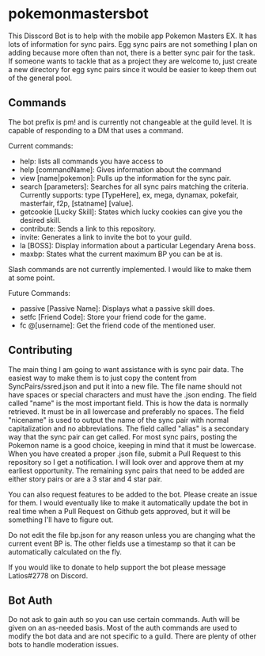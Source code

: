 # pokemonmastersbot
This Disscord Bot is to help with the mobile app Pokemon Masters EX.  It has lots of information for sync pairs.  Egg sync pairs are not something I plan on adding because more often than not, there is a better sync pair for the task.  If someone wants to tackle that as a project they are welcome to, just create a new directory for egg sync pairs since it would be easier to keep them out of the general pool.

## Commands

The bot prefix is pm! and is currently not changeable at the guild level.  It is capable of responding to a DM that uses a command.

Current commands:  
- help: lists all commands you have access to
- help [commandName]: Gives information about the command
- view [name|pokemon]: Pulls up the information for the sync pair.
- search [parameters]: Searches for all sync pairs matching the criteria.  Currently supports: type [TypeHere], ex, mega, dynamax, pokefair, masterfair, f2p, [statname] [value].
- getcookie [Lucky Skill]: States which lucky cookies can give you the desired skill.
- contribute: Sends a link to this repository.
- invite: Generates a link to invite the bot to your guild.
- la [BOSS]: Display information about a particular Legendary Arena boss.
- maxbp: States what the current maximum BP you can be at is.
 
 Slash commands are not currently implemented.  I would like to make them at some point.
 
 Future Commands:
 - passive [Passive Name]: Displays what a passive skill does.
 - setfc [Friend Code]: Store your friend code for the game.
 - fc @[username]: Get the friend code of the mentioned user.

## Contributing
The main thing I am going to want assistance with is sync pair data.  The easiest way to make them is to just copy the content from SyncPairs/ssred.json and put it
into a new file.  The file name should not have spaces or special characters and must have the .json ending.  The field called "name" is the most important field.  This is how the data is normally retrieved.  It must be in all lowercase and preferably no spaces.  The field "nicename" is used to output the name of the sync pair with normal capitalization and no abbreviations.  The field called "alias" is a secondary way that the sync pair can get called.  For most sync pairs, posting the Pokemon name is a good choice, keeping in mind that it must be lowercase.  When you have created a proper .json file, submit a Pull Request to this repository so I get a notification.  I will look over and approve them at my earliest opportunity.  The remaining sync pairs that need to be added are either story pairs or are a 3 star and 4 star pair.

You can also request features to be added to the bot.  Please create an issue for them.  I would eventually like to make it automatically update the bot in real time when a Pull Request on Github gets approved, but it will be something I'll have to figure out.

Do not edit the file bp.json for any reason unless you are changing what the current event BP is.  The other fields use a timestamp so that it can be automatically calculated on the fly.

If you would like to donate to help support the bot please message Latios#2778 on Discord.

## Bot Auth
Do not ask to gain auth so you can use certain commands.  Auth will be given on an as-needed basis.  Most of the auth commands are used to modify the bot data and are not specific to a guild.  There are plenty of other bots to handle moderation issues.
